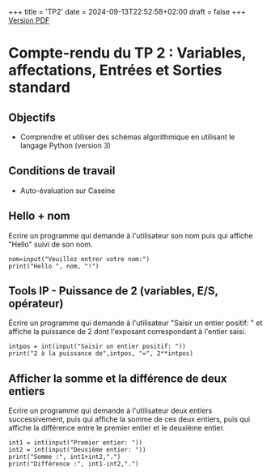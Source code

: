 +++
title = 'TP2'
date = 2024-09-13T22:52:58+02:00
draft = false
+++
<a href="" download>Version PDF</a>

# Compte-rendu du TP 2 : Variables, affectations, Entrées et Sorties standard

## Objectifs

- Comprendre et utiliser des schémas algorithmique en utilisant le langage Python (version 3)

## Conditions de travail

- Auto-évaluation sur Caseine



## Hello + nom

Ecrire un programme qui demande à l'utilisateur son nom puis qui affiche "Hello" suivi de son nom.

```
nom=input("Veuillez entrer votre nom:")
print("Hello ", nom, "!")
```
## Tools IP - Puissance de 2 (variables, E/S, opérateur)

Écrire un programme qui demande à l'utilisateur "Saisir un entier positif: " et affiche la puissance de 2 dont l'exposant correspondant à l'entier saisi.
```
intpos = int(input("Saisir un entier positif: "))
print("2 à la puissance de",intpos, "=", 2**intpos)
```
## Afficher la somme et la différence de deux entiers

Ecrire un programme qui demande à l'utilisateur deux entiers successivement, puis qui affiche la somme de ces deux entiers, puis qui affiche la différence entre le premier entier et le deuxième entier.

```
int1 = int(input("Premier entier: "))
int2 = int(input("Deuxième entier: "))
print("Somme :", int1+int2,".")
print("Différence :", int1-int2,".")
```

